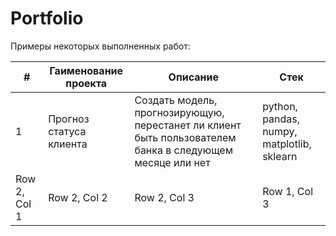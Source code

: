 # Portfolio
Примеры некоторых выполненных работ:

| # | Гаименование проекта | Описание | Стек |  
|----------|----------|----------|----------|
| 1 | Прогноз статуса клиента | Создать модель, прогнозирующую, перестанет ли клиент быть пользователем банка в следующем месяце или нет | python, pandas, numpy, matplotlib, sklearn |
| Row 2, Col 1 | Row 2, Col 2 | Row 2, Col 3 | Row 1, Col 3 |

